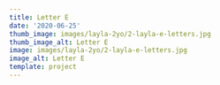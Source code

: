 ```yaml
---
title: Letter E
date: '2020-06-25'
thumb_image: images/layla-2yo/2-layla-e-letters.jpg
thumb_image_alt: Letter E
image: images/layla-2yo/2-layla-e-letters.jpg
image_alt: Letter E
template: project
---
```


